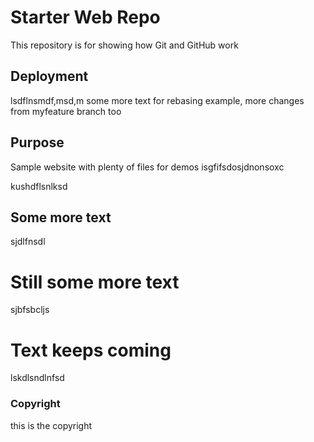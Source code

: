 # Starter Web Repo

This repository is for showing how Git and GitHub work

## Deployment

lsdflnsmdf,msd,m
some more text for rebasing example, more changes from myfeature branch too

## Purpose

Sample website with plenty of files for demos
isgfifsdosjdnonsoxc


kushdflsnlksd

## Some more text
sjdlfnsdl

# Still some more text
sjbfsbcljs


# Text keeps coming
lskdlsndlnfsd

### Copyright
this is the copyright
